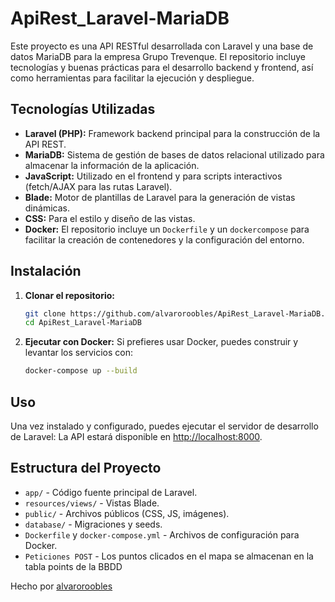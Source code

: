 # ApiRest_Laravel-MariaDB

Este proyecto es una API RESTful desarrollada con Laravel y una base de datos MariaDB para la empresa Grupo Trevenque. El repositorio incluye tecnologías y buenas prácticas para el desarrollo backend y frontend, así como herramientas para facilitar la ejecución y despliegue.

## Tecnologías Utilizadas

- **Laravel (PHP):** Framework backend principal para la construcción de la API REST.
- **MariaDB:** Sistema de gestión de bases de datos relacional utilizado para almacenar la información de la aplicación.
- **JavaScript:** Utilizado en el frontend y para scripts interactivos (fetch/AJAX para las rutas Laravel).
- **Blade:** Motor de plantillas de Laravel para la generación de vistas dinámicas.
- **CSS:** Para el estilo y diseño de las vistas.
- **Docker:** El repositorio incluye un `Dockerfile` y un `dockercompose` para facilitar la creación de contenedores y la configuración del entorno.

## Instalación

1. **Clonar el repositorio:**
   ```bash
   git clone https://github.com/alvaroroobles/ApiRest_Laravel-MariaDB.git
   cd ApiRest_Laravel-MariaDB
   ```
2. **Ejecutar con Docker:**
   Si prefieres usar Docker, puedes construir y levantar los servicios con:
   ```bash
   docker-compose up --build
   ```

## Uso

Una vez instalado y configurado, puedes ejecutar el servidor de desarrollo de Laravel:
La API estará disponible en [http://localhost:8000](http://localhost:8000).

## Estructura del Proyecto

- `app/` - Código fuente principal de Laravel.
- `resources/views/` - Vistas Blade.
- `public/` - Archivos públicos (CSS, JS, imágenes).
- `database/` - Migraciones y seeds.
- `Dockerfile` y `docker-compose.yml` - Archivos de configuración para Docker.
- `Peticiones POST` - Los puntos clicados en el mapa se almacenan en la tabla points de la BBDD

Hecho por [alvaroroobles](https://github.com/alvaroroobles)
